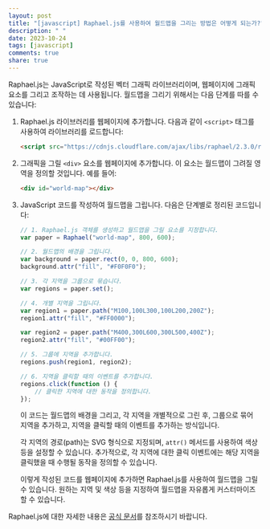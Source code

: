 ```yaml
---
layout: post
title: "[javascript] Raphael.js를 사용하여 월드맵을 그리는 방법은 어떻게 되는가?"
description: " "
date: 2023-10-24
tags: [javascript]
comments: true
share: true
---
```


Raphael.js는 JavaScript로 작성된 벡터 그래픽 라이브러리이며, 웹페이지에 그래픽 요소를 그리고 조작하는 데 사용됩니다. 월드맵을 그리기 위해서는 다음 단계를 따를 수 있습니다:

1. Raphael.js 라이브러리를 웹페이지에 추가합니다. 다음과 같이 `<script>` 태그를 사용하여 라이브러리를 로드합니다:

    ```html
    <script src="https://cdnjs.cloudflare.com/ajax/libs/raphael/2.3.0/raphael.min.js"></script>
    ```

2. 그래픽을 그릴 `<div>` 요소를 웹페이지에 추가합니다. 이 요소는 월드맵이 그려질 영역을 정의할 것입니다. 예를 들어:

    ```html
    <div id="world-map"></div>
    ```

3. JavaScript 코드를 작성하여 월드맵을 그립니다. 다음은 단계별로 정리된 코드입니다:

   ```javascript
   // 1. Raphael.js 객체를 생성하고 월드맵을 그릴 요소를 지정합니다.
   var paper = Raphael("world-map", 800, 600);

   // 2. 월드맵의 배경을 그립니다.
   var background = paper.rect(0, 0, 800, 600);
   background.attr("fill", "#F0F0F0");

   // 3. 각 지역을 그룹으로 묶습니다.
   var regions = paper.set();

   // 4. 개별 지역을 그립니다.
   var region1 = paper.path("M100,100L300,100L200,200Z");
   region1.attr("fill", "#FF0000");

   var region2 = paper.path("M400,300L600,300L500,400Z");
   region2.attr("fill", "#00FF00");

   // 5. 그룹에 지역을 추가합니다.
   regions.push(region1, region2);

   // 6. 지역을 클릭할 때의 이벤트를 추가합니다.
   regions.click(function () {
       // 클릭한 지역에 대한 동작을 정의합니다.
   });
   ```

   이 코드는 월드맵의 배경을 그리고, 각 지역을 개별적으로 그린 후, 그룹으로 묶어 지역을 추가하고, 지역을 클릭할 때의 이벤트를 추가하는 방식입니다.

   각 지역의 경로(path)는 SVG 형식으로 지정되며, `attr()` 메서드를 사용하여 색상 등을 설정할 수 있습니다. 추가적으로, 각 지역에 대한 클릭 이벤트에는 해당 지역을 클릭했을 때 수행될 동작을 정의할 수 있습니다.

   이렇게 작성된 코드를 웹페이지에 추가하면 Raphael.js를 사용하여 월드맵을 그릴 수 있습니다. 원하는 지역 및 색상 등을 지정하여 월드맵을 자유롭게 커스터마이즈할 수 있습니다.

Raphael.js에 대한 자세한 내용은 [공식 문서](http://dmitrybaranovskiy.github.io/raphael/)를 참조하시기 바랍니다.